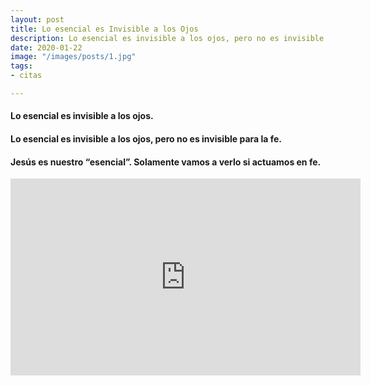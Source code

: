 ```yaml
---
layout: post
title: Lo esencial es Invisible a los Ojos
description: Lo esencial es invisible a los ojos, pero no es invisible para la fe.
date: 2020-01-22
image: "/images/posts/1.jpg"
tags:
- citas

---
```

#### Lo esencial es invisible a los ojos.

#### Lo esencial es invisible a los ojos, pero no es invisible para la fe.

#### <strong>Jesús</strong> es nuestro “esencial”. Solamente vamos a verlo si actuamos en fe.

<p><iframe width="560" height="315" src="https://www.youtube.com/embed/JP-ynoI9HTY" frameborder="0" allow="accelerometer; autoplay; encrypted-media; gyroscope; picture-in-picture" allowfullscreen></iframe></p>